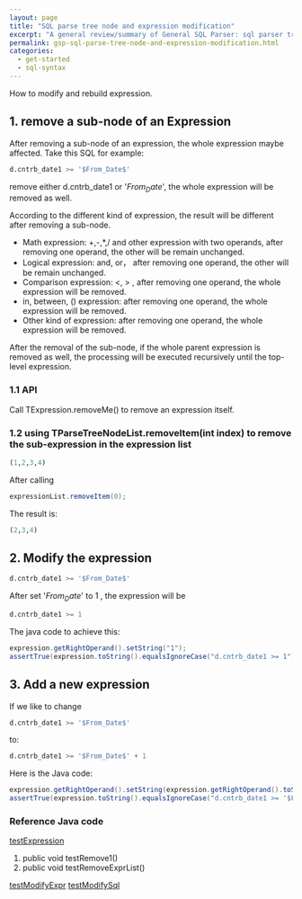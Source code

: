 ```yaml
---
layout: page
title: "SQL parse tree node and expression modification"
excerpt: "A general review/summary of General SQL Parser: sql parser tree node and expression modification"
permalink: gsp-sql-parse-tree-node-and-expression-modification.html
categories:
  - get-started
  - sql-syntax
---
```


How to modify and rebuild expression.

## 1. remove a sub-node of an Expression

After removing a sub-node of an expression, the whole expression maybe affected. Take this SQL for example:

```sql
d.cntrb_date1 >= '$From_Date$'
```
remove either d.cntrb_date1 or '$From_Date$', the whole expression will be removed as well.

According to the different kind of expression, the result will be different after removing a sub-node.

- Math expression: +,-,*,/ and other expression with two operands, after removing one operand, the other will be remain unchanged.
- Logical expression: and, or，  after removing one operand, the other will be remain unchanged.
- Comparison expression: <, > , after removing one operand, the whole expression will be removed.
- in, between, () expression:  after removing one operand, the whole expression will be removed.
- Other kind of expression:  after removing one operand, the whole expression will be removed.

After the removal of the sub-node, if the whole parent expression is removed as well, the processing will be executed recursively until the top-level expression.


###  1.1 API
Call TExpression.removeMe() to remove an expression itself.



### 1.2 using TParseTreeNodeList.removeItem(int index) to remove the sub-expression in the expression list

```sql
(1,2,3,4)
```

After calling
```java
expressionList.removeItem(0);
```

The result is:
```sql
(2,3,4)
```


## 2. Modify the expression

```sql
d.cntrb_date1 >= '$From_Date$'
```
After set '$From_Date$' to 1 , the expression will be 
```sql
d.cntrb_date1 >= 1
```

The java code to achieve this:
```java
expression.getRightOperand().setString("1");
assertTrue(expression.toString().equalsIgnoreCase("d.cntrb_date1 >= 1"));
```

## 3. Add a new expression

If we like to change
```sql
d.cntrb_date1 >= '$From_Date$'
```
to:
```sql
d.cntrb_date1 >= '$From_Date$' + 1
```


Here is the Java code:
```java
expression.getRightOperand().setString(expression.getRightOperand().toString()+" + 1");
assertTrue(expression.toString().equalsIgnoreCase("d.cntrb_date1 >= '$From_Date$' + 1"));
```



### Reference Java code
[testExpression](https://github.com/sqlparser/gsp_demo_java/blob/master/src/test/java/common/testExpression.java)

1. public void testRemove1()
2. public void testRemoveExprList()

[testModifyExpr](https://github.com/sqlparser/gsp_demo_java/blob/master/src/test/java/common/testModifyExpr.java)
[testModifySql](https://github.com/sqlparser/gsp_demo_java/blob/master/src/test/java/common/testModifySql.java)

